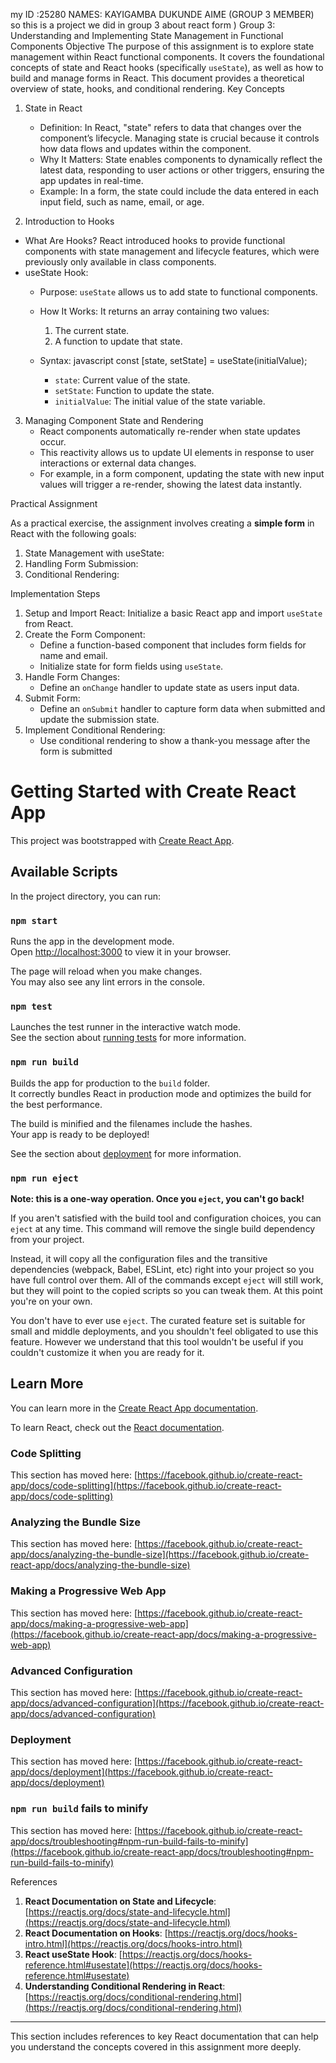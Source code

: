 my ID :25280 
NAMES: KAYIGAMBA DUKUNDE AIME (GROUP 3 MEMBER)
so this is a project we did in group 3 about react form )
Group 3: Understanding and Implementing State Management in Functional Components
Objective
The purpose of this assignment is to explore state management within React functional components. It covers the foundational concepts of state and React hooks (specifically `useState`), as well as how to build and manage forms in React. This document provides a theoretical overview of state, hooks, and conditional rendering.
Key Concepts
1. State in React
   - Definition: In React, "state" refers to data that changes over the component’s lifecycle. Managing state is crucial because it controls how data flows and updates within the component.
   - Why It Matters: State enables components to dynamically reflect the latest data, responding to user actions or other triggers, ensuring the app updates in real-time.
   - Example: In a form, the state could include the data entered in each input field, such as name, email, or age.

 2. Introduction to Hooks
   - What Are Hooks? React introduced hooks to provide functional components with state management and lifecycle features, which were previously only available in class components.
   - useState Hook:
     - Purpose: `useState` allows us to add state to functional components.
     - How It Works: It returns an array containing two values:
       1. The current state.
       2. A function to update that state.
     - Syntax:
       javascript
       const [state, setState] = useState(initialValue);
       
       - `state`: Current value of the state.
       - `setState`: Function to update the state.
       - `initialValue`: The initial value of the state variable.

3. Managing Component State and Rendering
   - React components automatically re-render when state updates occur.
   - This reactivity allows us to update UI elements in response to user interactions or external data changes.
   - For example, in a form component, updating the state with new input values will trigger a re-render, showing the latest data instantly.

Practical Assignment

As a practical exercise, the assignment involves creating a **simple form** in React with the following goals:

1. State Management with useState:
2. Handling Form Submission:
3. Conditional Rendering:
   
Implementation Steps

1. Setup and Import React: Initialize a basic React app and import `useState` from React.
2. Create the Form Component:
   - Define a function-based component that includes form fields for name and email.
   - Initialize state for form fields using `useState`.
3. Handle Form Changes:
   - Define an `onChange` handler to update state as users input data.
4. Submit Form:
   - Define an `onSubmit` handler to capture form data when submitted and update the submission state.
5. Implement Conditional Rendering:
   - Use conditional rendering to show a thank-you message after the form is submitted
  

# Getting Started with Create React App

This project was bootstrapped with [Create React App](https://github.com/facebook/create-react-app).

## Available Scripts

In the project directory, you can run:

### `npm start`

Runs the app in the development mode.\
Open [http://localhost:3000](http://localhost:3000) to view it in your browser.

The page will reload when you make changes.\
You may also see any lint errors in the console.

### `npm test`

Launches the test runner in the interactive watch mode.\
See the section about [running tests](https://facebook.github.io/create-react-app/docs/running-tests) for more information.

### `npm run build`

Builds the app for production to the `build` folder.\
It correctly bundles React in production mode and optimizes the build for the best performance.

The build is minified and the filenames include the hashes.\
Your app is ready to be deployed!

See the section about [deployment](https://facebook.github.io/create-react-app/docs/deployment) for more information.

### `npm run eject`

**Note: this is a one-way operation. Once you `eject`, you can't go back!**

If you aren't satisfied with the build tool and configuration choices, you can `eject` at any time. This command will remove the single build dependency from your project.

Instead, it will copy all the configuration files and the transitive dependencies (webpack, Babel, ESLint, etc) right into your project so you have full control over them. All of the commands except `eject` will still work, but they will point to the copied scripts so you can tweak them. At this point you're on your own.

You don't have to ever use `eject`. The curated feature set is suitable for small and middle deployments, and you shouldn't feel obligated to use this feature. However we understand that this tool wouldn't be useful if you couldn't customize it when you are ready for it.

## Learn More

You can learn more in the [Create React App documentation](https://facebook.github.io/create-react-app/docs/getting-started).

To learn React, check out the [React documentation](https://reactjs.org/).

### Code Splitting

This section has moved here: [https://facebook.github.io/create-react-app/docs/code-splitting](https://facebook.github.io/create-react-app/docs/code-splitting)

### Analyzing the Bundle Size

This section has moved here: [https://facebook.github.io/create-react-app/docs/analyzing-the-bundle-size](https://facebook.github.io/create-react-app/docs/analyzing-the-bundle-size)

### Making a Progressive Web App

This section has moved here: [https://facebook.github.io/create-react-app/docs/making-a-progressive-web-app](https://facebook.github.io/create-react-app/docs/making-a-progressive-web-app)

### Advanced Configuration

This section has moved here: [https://facebook.github.io/create-react-app/docs/advanced-configuration](https://facebook.github.io/create-react-app/docs/advanced-configuration)

### Deployment

This section has moved here: [https://facebook.github.io/create-react-app/docs/deployment](https://facebook.github.io/create-react-app/docs/deployment)

### `npm run build` fails to minify

This section has moved here: [https://facebook.github.io/create-react-app/docs/troubleshooting#npm-run-build-fails-to-minify](https://facebook.github.io/create-react-app/docs/troubleshooting#npm-run-build-fails-to-minify)







References

1. **React Documentation on State and Lifecycle**: [https://reactjs.org/docs/state-and-lifecycle.html](https://reactjs.org/docs/state-and-lifecycle.html)
2. **React Documentation on Hooks**: [https://reactjs.org/docs/hooks-intro.html](https://reactjs.org/docs/hooks-intro.html)
3. **React useState Hook**: [https://reactjs.org/docs/hooks-reference.html#usestate](https://reactjs.org/docs/hooks-reference.html#usestate)
4. **Understanding Conditional Rendering in React**: [https://reactjs.org/docs/conditional-rendering.html](https://reactjs.org/docs/conditional-rendering.html)

---

This section includes references to key React documentation that can help you understand the concepts covered in this assignment more deeply.
